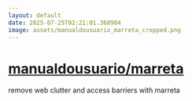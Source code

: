 ```yaml
---
layout: default
date: 2025-07-25T02:21:01.368904
image: assets/manualdousuario_marreta_cropped.png
---
```


# [manualdousuario/marreta](https://github.com/manualdousuario/marreta)

remove web clutter and access barriers with marreta
